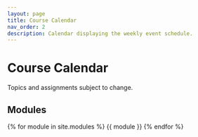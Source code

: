 ```yaml
---
layout: page
title: Course Calendar
nav_order: 2
description: Calendar displaying the weekly event schedule.
---
```


# Course Calendar

Topics and assignments subject to change.

## Modules

{% for module in site.modules %}
{{ module }}
{% endfor %}
